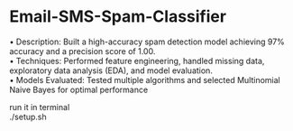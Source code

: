 # Email-SMS-Spam-Classifier <br>
• Description: Built a high-accuracy spam detection model achieving 97% accuracy and a precision score 
of 1.00. <br>
• Techniques: Performed feature engineering, handled missing data, exploratory data analysis (EDA), 
and model evaluation. <br>
• Models Evaluated: Tested multiple algorithms and selected Multinomial Naive Bayes for optimal 
performance <br>


run it in terminal<br>
./setup.sh
